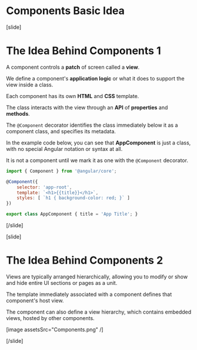 # Components Basic Idea

[slide]

# The Idea Behind Components 1

A component controls a **patch** of screen called a **view**.

We define a component's **application logic** or what it does to support the view inside a class. 

Each component has its own **HTML** and **CSS** template.

The class interacts with the view through an **API** of **properties** and **methods**.

The `@Component` decorator identifies the class immediately below it as a component class, and specifies its metadata. 

In the example code below, you can see that **AppComponent** is just a class, with no special Angular notation or syntax at all. 

It is not a component until we mark it as one with the `@Component` decorator.

```js
import { Component } from '@angular/core';
```

```js
@Component({
    selector: 'app-root',
    template: `<h1>{{title}}</h1>`,
    styles: [ `h1 { background-color: red; }` ]
})
```

```js
export class AppComponent { title = 'App Title'; }
```

[/slide]

[slide]

# The Idea Behind Components 2

Views are typically arranged hierarchically, allowing you to modify or show and hide entire UI sections or pages as a unit. 

The template immediately associated with a component defines that component's host view. 

The component can also define a view hierarchy, which contains embedded views, hosted by other components.

[image assetsSrc="Components.png" /]

[/slide]